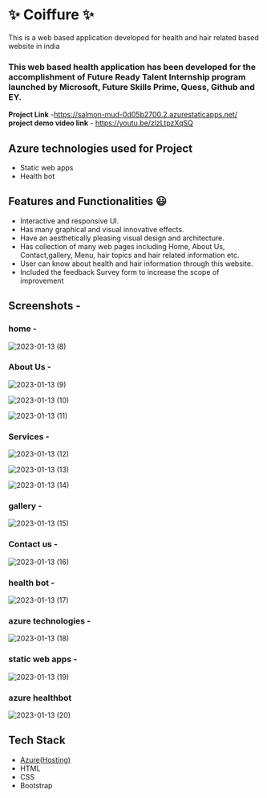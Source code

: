# ✨  Coiffure ✨

This is a web based application developed for health and hair related based website in india

### This web based health application has been developed for the accomplishment of Future Ready Talent Internship program launched by Microsoft, Future Skills Prime, Quess, Github and EY.


**Project Link** -https://salmon-mud-0d05b2700.2.azurestaticapps.net/
**project demo video link** - https://youtu.be/zlzLtpzXqSQ

## Azure technologies used for Project

- Static web apps
- Health bot

## Features and Functionalities 😃

- Interactive and responsive UI.
- Has many graphical and visual innovative effects.
- Have an aesthetically pleasing visual design and architecture.
- Has collection of many web pages including Home, About Us, Contact,gallery, Menu, hair topics and hair related information etc.
- User can know about health and hair information through this website.
- Included the feedback Survey form to increase the scope of improvement 

## Screenshots -
### home -
![2023-01-13 (8)](https://user-images.githubusercontent.com/117900433/212313738-c4729033-78ab-4324-ba15-2ccea27eb23d.png)
 
### About Us -

![2023-01-13 (9)](https://user-images.githubusercontent.com/117900433/212313795-071ce44c-156d-4fe9-ad94-c74034201f75.png)

![2023-01-13 (10)](https://user-images.githubusercontent.com/117900433/212313896-b5ce89b8-31fe-421b-b293-7881451c3f12.png)

![2023-01-13 (11)](https://user-images.githubusercontent.com/117900433/212313927-b45ab0a9-583f-41e6-b37e-cedeb0a33dc4.png)

### Services -

![2023-01-13 (12)](https://user-images.githubusercontent.com/117900433/212313972-1f2bb856-b96d-4eca-ae9b-171ca6b8dbd2.png)

![2023-01-13 (13)](https://user-images.githubusercontent.com/117900433/212314031-b5828f9f-0c0f-4f79-ad0e-8cb0ac23482e.png)

![2023-01-13 (14)](https://user-images.githubusercontent.com/117900433/212314135-43c2e17b-1ed5-47d7-9317-2d73e6adddfc.png)

### gallery -

![2023-01-13 (15)](https://user-images.githubusercontent.com/117900433/212314214-30ad4400-c135-4268-b4f1-6102ee0ead8a.png)


### Contact us -

![2023-01-13 (16)](https://user-images.githubusercontent.com/117900433/212314271-48551ca9-3eec-491e-813d-d05206ecbc93.png)

### health bot -

![2023-01-13 (17)](https://user-images.githubusercontent.com/117900433/212314350-aed4965d-b690-4ba9-8cfc-c8e08093f3e5.png)

### azure technologies -

![2023-01-13 (18)](https://user-images.githubusercontent.com/117900433/212314684-b78f196c-23e8-46c7-9aae-fdd6fe02579f.png)

### static web apps -

![2023-01-13 (19)](https://user-images.githubusercontent.com/117900433/212314704-f7debf99-5e6d-4f2a-b2c2-a358f703d51c.png)

### azure healthbot

![2023-01-13 (20)](https://user-images.githubusercontent.com/117900433/212314737-3f78579e-3dd7-441e-95b2-8c0ea4cac2ee.png)


## Tech Stack


- [Azure(Hosting)](https://azure.microsoft.com/en-in/features/azure-portal/)
- HTML
- CSS
- Bootstrap

